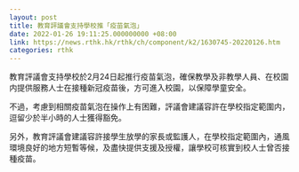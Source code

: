 ```yaml
---
layout: post
title: 教育評議會支持學校推「疫苗氣泡」
date: 2022-01-26 19:11:25.000000000 +08:00
link: https://news.rthk.hk/rthk/ch/component/k2/1630745-20220126.htm
categories: rthk
---
```


教育評議會支持學校於2月24日起推行疫苗氣泡，確保教學及非教學人員、在校園内提供服務人士在接種新冠疫苗後，方可進入校園，以保障學童安全。

不過，考慮到相關疫苗氣泡在操作上有困難，評議會建議容許在學校指定範圍内，逗留少於半小時的人士獲得豁免。

另外，教育評議會建議容許接學生放學的家長或監護人，在學校指定範圍內，通風環境良好的地方短暫等候，及盡快提供支援及授權，讓學校可核實到校人士曾否接種疫苗。

